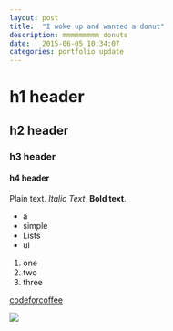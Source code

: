 ```yaml
---
layout: post
title:  "I woke up and wanted a donut"
description: mmmmmmmmm donuts
date:   2015-06-05 10:34:07
categories: portfolio update
---
```


# h1 header

## h2 header

### h3 header

#### h4 header

Plain text. *Italic Text*. **Bold text**.

- a
- simple
- Lists
- ul

1. one
2. two
3. three

<a href="http://codeforcoffee.org">codeforcoffee</a>

<img src="http://www.kumandgo.com/content/uploads/2013/05/Donuts.jpg">
